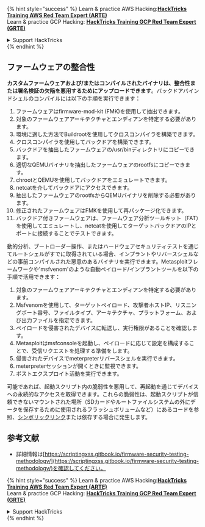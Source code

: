 {% hint style="success" %}
Learn & practice AWS Hacking:<img src="/.gitbook/assets/arte.png" alt="" data-size="line">[**HackTricks Training AWS Red Team Expert (ARTE)**](https://training.hacktricks.xyz/courses/arte)<img src="/.gitbook/assets/arte.png" alt="" data-size="line">\
Learn & practice GCP Hacking: <img src="/.gitbook/assets/grte.png" alt="" data-size="line">[**HackTricks Training GCP Red Team Expert (GRTE)**<img src="/.gitbook/assets/grte.png" alt="" data-size="line">](https://training.hacktricks.xyz/courses/grte)

<details>

<summary>Support HackTricks</summary>

* Check the [**subscription plans**](https://github.com/sponsors/carlospolop)!
* **Join the** 💬 [**Discord group**](https://discord.gg/hRep4RUj7f) or the [**telegram group**](https://t.me/peass) or **follow** us on **Twitter** 🐦 [**@hacktricks\_live**](https://twitter.com/hacktricks\_live)**.**
* **Share hacking tricks by submitting PRs to the** [**HackTricks**](https://github.com/carlospolop/hacktricks) and [**HackTricks Cloud**](https://github.com/carlospolop/hacktricks-cloud) github repos.

</details>
{% endhint %}

## ファームウェアの整合性

**カスタムファームウェアおよび/またはコンパイルされたバイナリは、整合性または署名検証の欠陥を悪用するためにアップロードできます**。バックドアバインドシェルのコンパイルには以下の手順を実行できます：

1. ファームウェアはfirmware-mod-kit (FMK)を使用して抽出できます。
2. 対象のファームウェアアーキテクチャとエンディアンを特定する必要があります。
3. 環境に適した方法でBuildrootを使用してクロスコンパイラを構築できます。
4. クロスコンパイラを使用してバックドアを構築できます。
5. バックドアを抽出したファームウェアの/usr/binディレクトリにコピーできます。
6. 適切なQEMUバイナリを抽出したファームウェアのrootfsにコピーできます。
7. chrootとQEMUを使用してバックドアをエミュレートできます。
8. netcatを介してバックドアにアクセスできます。
9. 抽出したファームウェアのrootfsからQEMUバイナリを削除する必要があります。
10. 修正されたファームウェアはFMKを使用して再パッケージ化できます。
11. バックドア付きファームウェアは、ファームウェア分析ツールキット（FAT）を使用してエミュレートし、netcatを使用してターゲットバックドアのIPとポートに接続することでテストできます。

動的分析、ブートローダー操作、またはハードウェアセキュリティテストを通じてルートシェルがすでに取得されている場合、インプラントやリバースシェルなどの事前コンパイルされた悪意のあるバイナリを実行できます。Metasploitフレームワークや'msfvenom'のような自動ペイロード/インプラントツールを以下の手順で活用できます：

1. 対象のファームウェアアーキテクチャとエンディアンを特定する必要があります。
2. Msfvenomを使用して、ターゲットペイロード、攻撃者ホストIP、リスニングポート番号、ファイルタイプ、アーキテクチャ、プラットフォーム、および出力ファイルを指定できます。
3. ペイロードを侵害されたデバイスに転送し、実行権限があることを確認します。
4. Metasploitはmsfconsoleを起動し、ペイロードに応じて設定を構成することで、受信リクエストを処理する準備をします。
5. 侵害されたデバイスでmeterpreterリバースシェルを実行できます。
6. meterpreterセッションが開くときに監視できます。
7. ポストエクスプロイト活動を実行できます。

可能であれば、起動スクリプト内の脆弱性を悪用して、再起動を通じてデバイスへの永続的なアクセスを取得できます。これらの脆弱性は、起動スクリプトが信頼できないマウントされた場所（SDカードやルートファイルシステムの外にデータを保存するために使用されるフラッシュボリュームなど）にあるコードを参照、[シンボリックリンク](https://www.chromium.org/chromium-os/chromiumos-design-docs/hardening-against-malicious-stateful-data)または依存する場合に発生します。

## 参考文献
* 詳細情報は[https://scriptingxss.gitbook.io/firmware-security-testing-methodology/](https://scriptingxss.gitbook.io/firmware-security-testing-methodology/)を確認してください。

{% hint style="success" %}
Learn & practice AWS Hacking:<img src="/.gitbook/assets/arte.png" alt="" data-size="line">[**HackTricks Training AWS Red Team Expert (ARTE)**](https://training.hacktricks.xyz/courses/arte)<img src="/.gitbook/assets/arte.png" alt="" data-size="line">\
Learn & practice GCP Hacking: <img src="/.gitbook/assets/grte.png" alt="" data-size="line">[**HackTricks Training GCP Red Team Expert (GRTE)**<img src="/.gitbook/assets/grte.png" alt="" data-size="line">](https://training.hacktricks.xyz/courses/grte)

<details>

<summary>Support HackTricks</summary>

* Check the [**subscription plans**](https://github.com/sponsors/carlospolop)!
* **Join the** 💬 [**Discord group**](https://discord.gg/hRep4RUj7f) or the [**telegram group**](https://t.me/peass) or **follow** us on **Twitter** 🐦 [**@hacktricks\_live**](https://twitter.com/hacktricks\_live)**.**
* **Share hacking tricks by submitting PRs to the** [**HackTricks**](https://github.com/carlospolop/hacktricks) and [**HackTricks Cloud**](https://github.com/carlospolop/hacktricks-cloud) github repos.

</details>
{% endhint %}
